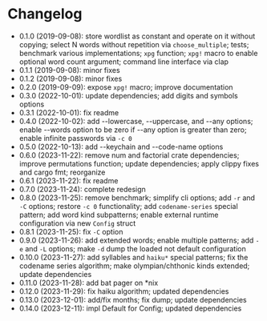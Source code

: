 # Changelog

* 0.1.0 (2019-09-08): store wordlist as constant and operate on it without
  copying; select N words without repetition via `choose_multiple`; tests;
  benchmark various implementations; `xpg` function; `xpg!` macro to enable
  optional word count argument; command line interface via clap
* 0.1.1 (2019-09-08): minor fixes
* 0.1.2 (2019-09-08): minor fixes
* 0.2.0 (2019-09-09): expose `xpg!` macro; improve documentation
* 0.3.0 (2022-10-01): update dependencies; add digits and symbols options
* 0.3.1 (2022-10-01): fix readme
* 0.4.0 (2022-10-02): add --lowercase, --uppercase, and --any options; enable
  --words option to be zero if --any option is greater than zero; enable
  infinite passwords via `-c 0`
* 0.5.0 (2022-10-13): add --keychain and --code-name options
* 0.6.0 (2023-11-22): remove num and factorial crate dependencies; improve
  permutations function; update dependencies; apply clippy fixes and cargo fmt;
  reorganize
* 0.6.1 (2023-11-22): fix readme
* 0.7.0 (2023-11-24): complete redesign
* 0.8.0 (2023-11-25): remove benchmark; simplify cli options; add `-r` and `-C`
  options; restore `-c 0` functionality; add `codename-series` special pattern;
  add word kind subpatterns; enable external runtime configuration via new
  `Config` struct
* 0.8.1 (2023-11-25): fix `-C` option
* 0.9.0 (2023-11-26): add extended words; enable multiple patterns; add `-e` and
  `-L` options; make `-d` dump the loaded not default configuration
* 0.10.0 (2023-11-27): add syllables and `haiku*` special patterns; fix the
  codename series algorithm; make olympian/chthonic kinds extended; update
  dependencies
* 0.11.0 (2023-11-28): add bat pager on \*nix
* 0.12.0 (2023-11-29): fix haiku algorithm; updated dependencies
* 0.13.0 (2023-12-01): add/fix months; fix dump; update dependencies
* 0.14.0 (2023-12-11): impl Default for Config; updated dependencies

